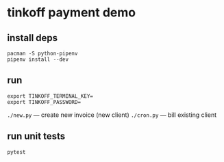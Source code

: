 # tinkoff payment demo

## install deps

```
pacman -S python-pipenv
pipenv install --dev
```

## run
```
export TINKOFF_TERMINAL_KEY=
export TINKOFF_PASSWORD=
```
`./new.py` — create new invoice (new client)
`./cron.py` — bill existing client

## run unit tests

`pytest`
